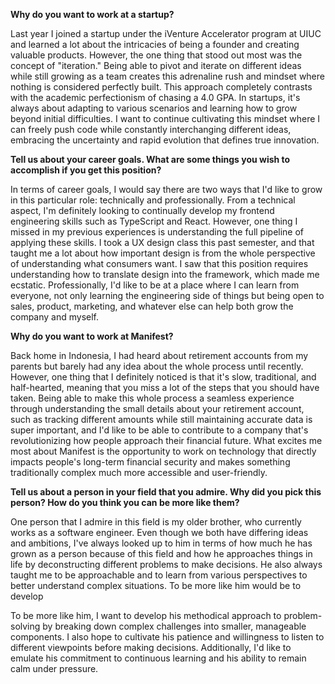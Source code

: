 **Why do you want to work at a startup?**

Last year I joined a startup under the iVenture Accelerator program at UIUC and learned a lot about the intricacies of being a founder and creating valuable products. However, the one thing that stood out most was the concept of "iteration." Being able to pivot and iterate on different ideas while still growing as a team creates this adrenaline rush and mindset where nothing is considered perfectly built. This approach completely contrasts with the academic perfectionism of chasing a 4.0 GPA. In startups, it's always about adapting to various scenarios and learning how to grow beyond initial difficulties. I want to continue cultivating this mindset where I can freely push code while constantly interchanging different ideas, embracing the uncertainty and rapid evolution that defines true innovation.

**Tell us about your career goals. What are some things you wish to accomplish if you get this position?**

In terms of career goals, I would say there are two ways that I'd like to grow in this particular role: technically and professionally. From a technical aspect, I'm definitely looking to continually develop my frontend engineering skills such as TypeScript and React. However, one thing I missed in my previous experiences is understanding the full pipeline of applying these skills. I took a UX design class this past semester, and that taught me a lot about how important design is from the whole perspective of understanding what consumers want. I saw that this position requires understanding how to translate design into the framework, which made me ecstatic. Professionally, I'd like to be at a place where I can learn from everyone, not only learning the engineering side of things but being open to sales, product, marketing, and whatever else can help both grow the company and myself.

**Why do you want to work at Manifest?**

Back home in Indonesia, I had heard about retirement accounts from my parents but barely had any idea about the whole process until recently. However, one thing that I definitely noticed is that it's slow, traditional, and half-hearted, meaning that you miss a lot of the steps that you should have taken. Being able to make this whole process a seamless experience through understanding the small details about your retirement account, such as tracking different amounts while still maintaining accurate data is super important, and I'd like to be able to contribute to a company that's revolutionizing how people approach their financial future. What excites me most about Manifest is the opportunity to work on technology that directly impacts people's long-term financial security and makes something traditionally complex much more accessible and user-friendly.

**Tell us about a person in your field that you admire. Why did you pick this person? How do you think you can be more like them?**

One person that I admire in this field is my older brother, who currently works as a software engineer. Even though we both have differing ideas and ambitions, I've always looked up to him in terms of how much he has grown as a person because of this field and how he approaches things in life by deconstructing different problems to make decisions. He also always taught me to be approachable and to learn from various perspectives to better understand complex situations. To be more like him would be to develop 

To be more like him, I want to develop his methodical approach to problem-solving by breaking down complex challenges into smaller, manageable components. I also hope to cultivate his patience and willingness to listen to different viewpoints before making decisions. Additionally, I'd like to emulate his commitment to continuous learning and his ability to remain calm under pressure.